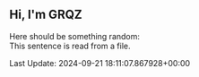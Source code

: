 ## Hi, I'm GRQZ
Here should be something random:  
This sentence is read from a file.


Last Update: 2024-09-21 18:11:07.867928+00:00
